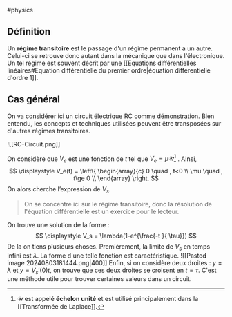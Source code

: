 #physics
## Définition
Un **régime transitoire** est le passage d'un régime permanent a un autre. Celui-ci se retrouve donc autant dans la mécanique que dans l'électronique.
Un tel régime est souvent décrit par une [[Equations différentielles linéaires#Equation différentielle du premier ordre|équation différentielle d'ordre 1]].

## Cas général
On va considérer ici un circuit électrique RC comme démonstration. Bien entendu, les concepts et techniques utilisées peuvent être transposées sur d'autres régimes transitoires.

![[RC-Circuit.png]]

On considère que $V_e$ est une fonction de $t$ tel que $V_e = \mu \mathcal{U}$[^1] . Ainsi, 
$$
\displaystyle
V_e(t) = 
\left\{ 
\begin{array}{c}
0 \quad , t<0  \\
\mu \quad , t\ge 0 \\
\end{array}
\right. 
$$
On alors cherche l’expression de $V_s$.
>On se concentre ici sur le régime transitoire, donc la résolution de l'équation différentielle est un exercice pour le lecteur. 

On trouve une solution de la forme :
$$
\displaystyle
V_s = \lambda(1-e^{\frac{-t }{ \tau}})
$$
De la on tiens plusieurs choses. 
Premièrement, la limite de $V_s$ en temps infini est $\lambda$.
La forme d'une telle fonction est caractéristique. 
![[Pasted image 20240803181444.png|400]]
Enfin, si on considère deux droites : $y = \lambda$ et $y = V_s'(0)t$, on trouve que ces deux droites se croisent en $t = \tau$. C'est une méthode utile pour trouver certaines valeurs dans un circuit.   



[^1]: $\mathcal{U}$ est appelé **échelon unité** et est utilisé principalement dans la [[Transformée de Laplace]]. 
